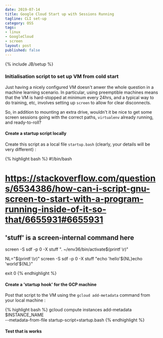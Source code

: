 ```yaml
---
date: 2019-07-14
title: Google Cloud Start up with Sessions Running
tagline: CLI set-up
category: OSS
tags:
- linux
- GoogleCloud
- screen
layout: post
published: false
---
```

{% include JB/setup %}

### Initialisation script to set up VM from cold start

Just having a nicely configured VM doesn't anwer the whole question in a machine learning scenario.  In particular,
using preemptible machines means that the VM is hard-stopped at minimum every 24hrs, and a
typical way to do training, etc, involves setting up `screen` to allow for clear disconnects.

So, in addition to mounting an extra drive, wouldn't it be nice to get some screen sessions going with the correct paths, 
`virtualenv` already running, and ready-to-roll?


#### Create a startup script locally

Create this script as a local file `startup.bash` (clearly, your details will be very different) :

{% highlight bash %}
#!/bin/bash

# https://stackoverflow.com/questions/6534386/how-can-i-script-gnu-screen-to-start-with-a-program-running-inside-of-it-so-that/6655931#6655931
## 'stuff' is a screen-internal command here
screen -S sdf -p 0 -X stuff ". ~/env36/bin/activate$(printf \\r)"

NL="$(printf \\r)"
screen -S sdf -p 0 -X stuff "echo 'hello'${NL}echo 'world'${NL}"

exit 0
{% endhighlight %}


#### Create a 'startup hook' for the GCP machine

Post that script to the VM using the `gcloud add-metadata` command from your local machine :

{% highlight bash %}
gcloud compute instances add-metadata $INSTANCE_NAME \
    --metadata-from-file startup-script=startup.bash
{% endhighlight %}



#### Test that is works

